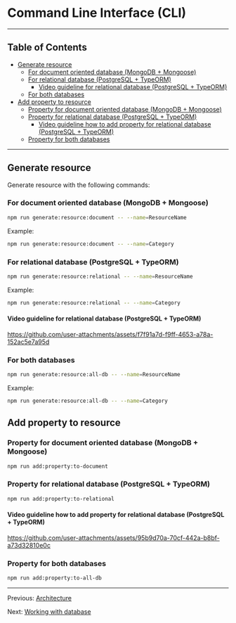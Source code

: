 # Command Line Interface (CLI)

---

## Table of Contents <!-- omit in toc -->

- [Generate resource](#generate-resource)
    - [For document oriented database (MongoDB + Mongoose)](#for-document-oriented-database-mongodb--mongoose)
    - [For relational database (PostgreSQL + TypeORM)](#for-relational-database-postgresql--typeorm)
        - [Video guideline for relational database (PostgreSQL + TypeORM)](#video-guideline-for-relational-database-postgresql--typeorm)
    - [For both databases](#for-both-databases)
- [Add property to resource](#add-property-to-resource)
    - [Property for document oriented database (MongoDB + Mongoose)](#property-for-document-oriented-database-mongodb--mongoose)
    - [Property for relational database (PostgreSQL + TypeORM)](#property-for-relational-database-postgresql--typeorm)
        - [Video guideline how to add property for relational database (PostgreSQL + TypeORM)](#video-guideline-how-to-add-property-for-relational-database-postgresql--typeorm)
    - [Property for both databases](#property-for-both-databases)

---

## Generate resource

Generate resource with the following commands:

### For document oriented database (MongoDB + Mongoose)

```bash
npm run generate:resource:document -- --name=ResourceName
```

Example:

```bash
npm run generate:resource:document -- --name=Category
```

### For relational database (PostgreSQL + TypeORM)

```bash
npm run generate:resource:relational -- --name=ResourceName
```

Example:

```bash
npm run generate:resource:relational -- --name=Category
```

#### Video guideline for relational database (PostgreSQL + TypeORM)

<https://github.com/user-attachments/assets/f7f91a7d-f9ff-4653-a78a-152ac5e7a95d>

### For both databases

```bash
npm run generate:resource:all-db -- --name=ResourceName
```

Example:

```bash
npm run generate:resource:all-db -- --name=Category
```

## Add property to resource

### Property for document oriented database (MongoDB + Mongoose)

```bash
npm run add:property:to-document
```

### Property for relational database (PostgreSQL + TypeORM)

```bash
npm run add:property:to-relational
```

#### Video guideline how to add property for relational database (PostgreSQL + TypeORM)

<https://github.com/user-attachments/assets/95b9d70a-70cf-442a-b8bf-a73d32810e0c>

### Property for both databases

```bash
npm run add:property:to-all-db
```

---

Previous: [Architecture](architecture.md)

Next: [Working with database](database.md)
